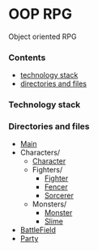 # OOP RPG
Object oriented RPG

### Contents
* [technology stack](#technologystack)
* [directories and files](#directoriesandfiles)

### Technology stack

### Directories and files
- [Main]()
- Characters/
  - [Character](Characters/Character.hpp)
  - Fighters/
    - [Fighter](Characters/Fighters/Fighter.hpp)
    - [Fencer](Characters/Fighters/Fencer.hpp)
    - [Sorcerer](Characters/Fighters/Sorcerer.hpp)
  - Monsters/
    - [Monster](Characters/Monsters/Monster.hpp)
    - [Slime](Characters/Monsters/Slime.hpp)
- [BattleField](./BattleField.hpp)
- [Party](./Party.hpp)

